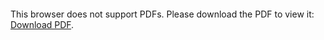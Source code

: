 <object data="christ-in-song/CIS1908pdfs/201.pdf" type="application/pdf" width="100%" height="1024px">
    <embed src="christ-in-song/CIS1908pdfs/201.pdf">
        <p>This browser does not support PDFs. Please download the PDF to view it: <a href="christ-in-song/CIS1908pdfs/201.pdf">Download PDF</a>.</p>
    </embed>
</object>
